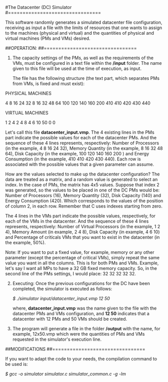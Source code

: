#The Datacenter (DC) Simulator
#================================

This software randomly generates a simulated datacenter file configuration, receiving as input a file with the limits of resources that one wants to assign to the machines (physical and virtual) and the quantities of physical and virtual machines (PMs and VMs) desired.



##OPERATION:
##================================

1) The capacity settings of the PMs, as well as the requirements of the VMs, must be configured in a text file within the **/input** folder. The name given to this file will be used at the time of execution, as input.

   The file has the following structure (the text part, which separates PMs from VMs, is fixed and must exist):

PHYSICAL MACHINES

4 8 16 24 32
8 16 32 48 64
100 120 140 160 200
410 410 420 430 440

VIRTUAL MACHINES

1 2 4
2 4 8
4 6 10
50 0 0


   Let's call this file **datacenter_input.vmp**. The 4 existing lines in the PMs part indicate the possible values for each of the datacenter PMs. And the sequence of these 4 lines represents, respectively: Number of Processors (in the example, 4 8 16 24 32), Memory Quantity (in the example, 8 16 32 48 64), Disk Capacity (in the example, 100 120 140 160 200 ) and Energy Consumption (in the example, 410 410 420 430 440). Each row is associated with the possible values that a given parameter can assume.

   How are the values selected to make up the datacenter configuration? The data are treated as a matrix, and a random value is generated to select an index. In the case of PMs, the matrix has 4x5 values. Suppose that index 2 was generated, so the values to be placed in one of the DC PMs would be: Number of Processors (16), Memory Quantity (32), Disk Capacity (140) and Energy Consumption (420). Which corresponds to the values of the position of column 2, in each row. Remember that C uses indexes starting from zero.

   The 4 lines in the VMs part indicate the possible values, respectively, for each of the VMs in the datacenter. And the sequence of these 4 lines represents, respectively: Number of Virtual Processors (in the example, 1 2 4), Memory Amount (in example, 2 4 8), Disk Capacity (in example, 4 6 10) and Percentage of criticals VMs that you want to exist in the datacenter (in the example, 50%).
  
   Note: If you want to put a fixed value, for example, memory or any other parameter (except the percentage of critical VMs), simply repeat the same value you want in all the columns. This is for both PMs and VMs. Example, let's say I want all MPs to have a 32 GB fixed memory capacity. So, in the second line of the PMs settings, I would place: 32 32 32 32 32.

2) Executing: Once the previous configurations for the DC have been completed, the simulator is executed as follows:

   *$ ./simulator input/datacenter_input.vmp 12 50*

   where, **datacenter_input.vmp** was the name given to the file with the datacenter PMs and VMs configuration, and **12 50** indicates that a datacenter with 12 PMs and 50 VMs should be created.

3) The program will generate a file in the folder **/output** with the name, for example, 12x50.vmp which were the quantities of PMs and VMs requested in the simulator's execution line.


##MODIFICATIONS
##================================

If you want to adapt the code to your needs, the compilation command to be used is:

   *$ gcc -o simulator simulator.c simulator_common.c -g -lm*
